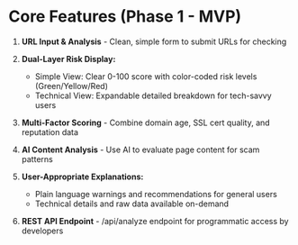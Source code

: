 # Core Features (Phase 1 - MVP)

1. **URL Input & Analysis** - Clean, simple form to submit URLs for checking

2. **Dual-Layer Risk Display:**
   - Simple View: Clear 0-100 score with color-coded risk levels (Green/Yellow/Red)
   - Technical View: Expandable detailed breakdown for tech-savvy users

3. **Multi-Factor Scoring** - Combine domain age, SSL cert quality, and reputation data

4. **AI Content Analysis** - Use AI to evaluate page content for scam patterns

5. **User-Appropriate Explanations:**
   - Plain language warnings and recommendations for general users
   - Technical details and raw data available on-demand

6. **REST API Endpoint** - /api/analyze endpoint for programmatic access by developers